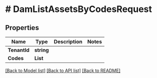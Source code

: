 # # DamListAssetsByCodesRequest


## Properties 


Name | Type | Description | Notes
------------ | ------------- | ------------- | -------------
**TenantId**| **string** |   |
**Codes**| **List<string>** |   |


[[Back to Model list]](../../README.md#models) [[Back to API list]](../../README.md#endpoints) [[Back to README]](../../README.md)

